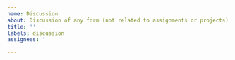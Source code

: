 ```yaml
---
name: Discussion
about: Discussion of any form (not related to assignments or projects)
title: ''
labels: discussion
assignees: ''

---
```



